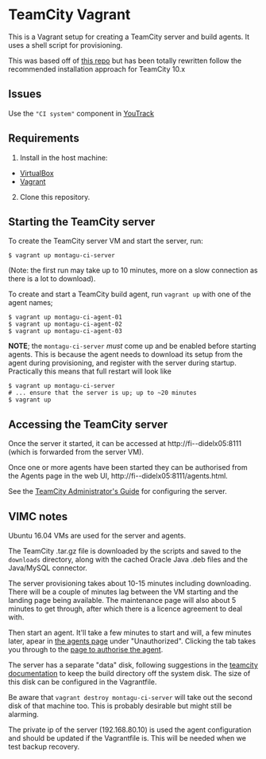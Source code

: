 # TeamCity Vagrant

This is a Vagrant setup for creating a TeamCity server and build agents. It uses a shell script for provisioning.

This was based off of [this repo](https://github.com/rodm/teamcity-vagrant) but has been totally rewritten follow the recommended installation approach for TeamCity 10.x

## Issues

Use the `"CI system"` component in [YouTrack](https://vimc.myjetbrains.com/youtrack/issues?q=Component:%20%7BCI%20system%7D)

## Requirements

1. Install in the host machine:
* [VirtualBox](https://www.virtualbox.org/wiki/Downloads)
* [Vagrant](https://www.vagrantup.com/downloads.html)

2. Clone this repository.

## Starting the TeamCity server

To create the TeamCity server VM and start the server, run:

    $ vagrant up montagu-ci-server

(Note: the first run may take up to 10 minutes, more on a slow connection as there is a lot to download).

To create and start a TeamCity build agent, run `vagrant up` with one of the agent names;

    $ vagrant up montagu-ci-agent-01
    $ vagrant up montagu-ci-agent-02
    $ vagrant up montagu-ci-agent-03

**NOTE**; the `montagu-ci-server` *must* come up and be enabled before starting agents.  This is because the agent needs to download its setup from the agent during provisioning, and register with the server during startup.  Practically this means that full restart will look like


    $ vagrant up montagu-ci-server
    # ... ensure that the server is up; up to ~20 minutes
    $ vagrant up

## Accessing the TeamCity server

Once the server it started, it can be accessed at http://fi--didelx05:8111 (which is forwarded from the server VM).

Once one or more agents have been started they can be authorised from the Agents page in the web UI, http://fi--didelx05:8111/agents.html.

See the [TeamCity Administrator's Guide](https://confluence.jetbrains.com/display/TCD9/Administrator%27s+Guide) for configuring the server.

## VIMC notes

Ubuntu 16.04 VMs are used for the server and agents.

The TeamCity .tar.gz file is downloaded by the scripts and saved to the `downloads` directory, along with the cached Oracle Java .deb files and the Java/MySQL connector.

The server provisioning takes about 10-15 minutes including downloading.  There will be a couple of minutes lag between the VM starting and the landing page being available.  The maintenance page will also about 5 minutes to get through, after which there is a licence agreement to deal with.

Then start an agent.  It'll take a few minutes to start and will, a few minutes later, apear in [the agents page](http://fi--didelx05:8111/agents.html) under "Unauthorized".  Clicking the tab takes you through to the [page to authorise the agent](http://fi--didelx05:8111/agents.html?tab=unauthorizedAgents).

The server has a separate "data" disk, following suggestions in the [teamcity documentation](https://confluence.jetbrains.com/display/TCD10/TeamCity+Data+Directory) to keep the build directory off the system disk.  The size of this disk can be configured in the Vagrantfile.

Be aware that `vagrant destroy montagu-ci-server` will take out the second disk of that machine too.  This is probably desirable but might still be alarming.

The private ip of the server (192.168.80.10) is used the agent configuration and should be updated if the Vagrantfile is.  This will be needed when we test backup recovery.
